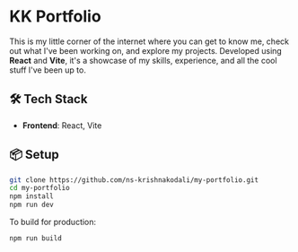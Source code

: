 # KK Portfolio

This is my little corner of the internet where you can get to know me, check out what I've been working on, and explore my projects. Developed using **React** and **Vite**, it's a showcase of my skills, experience, and all the cool stuff I've been up to.

## 🛠 Tech Stack

- **Frontend**: React, Vite

## 📦 Setup

```sh
git clone https://github.com/ns-krishnakodali/my-portfolio.git
cd my-portfolio
npm install
npm run dev
```

To build for production:

```sh
npm run build
```

